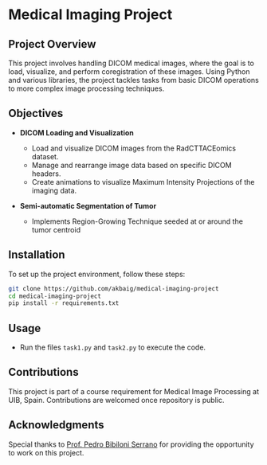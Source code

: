 # Medical Imaging Project

## Project Overview

This project involves handling DICOM medical images, where the goal is to load, visualize, and perform coregistration of these images. Using Python and various libraries, the project tackles tasks from basic DICOM operations to more complex image processing techniques.

## Objectives

- **DICOM Loading and Visualization**
  - Load and visualize DICOM images from the RadCTTACEomics dataset.
  - Manage and rearrange image data based on specific DICOM headers.
  - Create animations to visualize Maximum Intensity Projections of the imaging data.

- **Semi-automatic Segmentation of Tumor**
  - Implements Region-Growing Technique seeded at or around the tumor centroid

## Installation

To set up the project environment, follow these steps:

```bash
git clone https://github.com/akbaig/medical-imaging-project
cd medical-imaging-project
pip install -r requirements.txt
```

## Usage

- Run the files `task1.py` and `task2.py` to execute the code.

## Contributions

This project is part of a course requirement for Medical Image Processing at UIB, Spain. Contributions are welcomed once repository is public.

## Acknowledgments

Special thanks  to [Prof. Pedro Bibiloni Serrano](https://www.uib.es/es/personal/ABjI3MDA5NA/) for providing the opportunity to work on this project.
